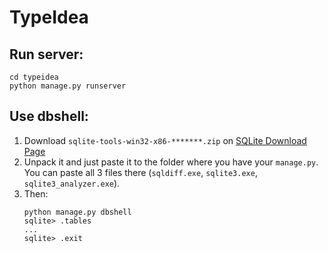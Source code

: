 # TypeIdea

## Run server:
```shell
cd typeidea
python manage.py runserver
```

## Use dbshell:
1. Download `sqlite-tools-win32-x86-*******.zip` on [SQLite Download Page](https://www.sqlite.org/download.html)
2. Unpack it and just paste it to the folder where you have your `manage.py`. You can paste all 3 files there (`sqldiff.exe`, `sqlite3.exe`, `sqlite3_analyzer.exe`).
3. Then: 
    ```shell
    python manage.py dbshell
    sqlite> .tables
    ...
    sqlite> .exit
    ```